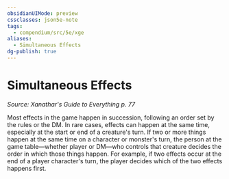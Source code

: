 ```yaml
---
obsidianUIMode: preview
cssclasses: json5e-note
tags:
  - compendium/src/5e/xge
aliases:
  - Simultaneous Effects
dg-publish: true
---
```

# Simultaneous Effects
*Source: Xanathar's Guide to Everything p. 77* 

Most effects in the game happen in succession, following an order set by the rules or the DM. In rare cases, effects can happen at the same time, especially at the start or end of a creature's turn. If two or more things happen at the same time on a character or monster's turn, the person at the game table—whether player or DM—who controls that creature decides the order in which those things happen. For example, if two effects occur at the end of a player character's turn, the player decides which of the two effects happens first.